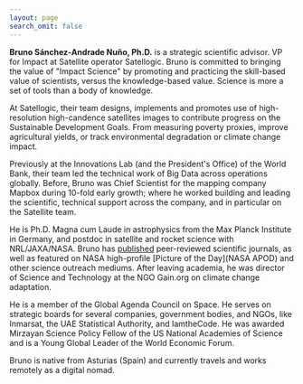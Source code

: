 ```yaml
---
layout: page
search_omit: false
---
```



**Bruno Sánchez-Andrade Nuño, Ph.D.** is a strategic scientific advisor. VP for Impact at Satellite operator Satellogic. Bruno is committed to bringing the value of "Impact Science" by promoting and practicing the skill-based value of scientists, versus the knowledge-based value. Science is more a set of tools than a body of knowledge.

At Satellogic, their team designs, implements and promotes use of high-resolution high-candence satellites images to contribute progress on the Sustainable Development Goals. From measuring poverty proxies, improve agricultural yields, or track environmental degradation or climate change impact.

Previously at the Innovations Lab (and the President's Office) of the World Bank, their team led the technical work of Big Data across operations globally. Before, Bruno was Chief Scientist for the mapping company Mapbox during 10-fold early growth; where he worked building and leading the scientific, technical support across the company, and in particular on the Satellite team.

He is Ph.D. Magna cum Laude in astrophysics from the Max Planck Institute in Germany, and postdoc in satellite and rocket science with NRL/JAXA/NASA. Bruno has [published](http://adsabs.harvard.edu/cgi-bin/nph-abs_connect?return_req=no_params&author=S%C3%A1nchez-Andrade%20Nu%C3%B1o,%20B.&db_key=AST) peer-reviewed scientific journals, as well as featured on NASA high-profile [Picture of the Day](NASA APOD) and other science outreach mediums. After leaving academia, he was director of Science and Technology at the NGO Gain.org on climate change adaptation.

He is a member of the Global Agenda Council on Space. He serves on strategic boards for several companies, government bodies, and NGOs, like Inmarsat, the UAE Statistical Authority, and IamtheCode. He was awarded Mirzayan Science Policy Fellow of the US National Academies of Science and is a Young Global Leader of the World Economic Forum.

Bruno is native from Asturias (Spain) and currently travels and works remotely as a digital nomad.
